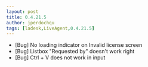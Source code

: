 ```yaml
---
layout: post
title: 0.4.21.5
author: jperdochqu
tags: [ladesk,LiveAgent,0.4.21.5]
---
```


- [Bug] No loading indicator on Invalid license screen
- [Bug] Listbox &quot;Requested by&quot; doesn't work right
- [Bug] Ctrl + V does not work in input
